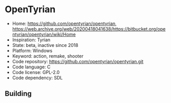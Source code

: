 # OpenTyrian

- Home: https://github.com/opentyrian/opentyrian, https://web.archive.org/web/20200418041638/https://bitbucket.org/opentyrian/opentyrian/wiki/Home
- Inspiration: Tyrian
- State: beta, inactive since 2018
- Platform: Windows
- Keyword: action, remake, shooter
- Code repository: https://github.com/opentyrian/opentyrian.git
- Code language: C
- Code license: GPL-2.0
- Code dependency: SDL

## Building

